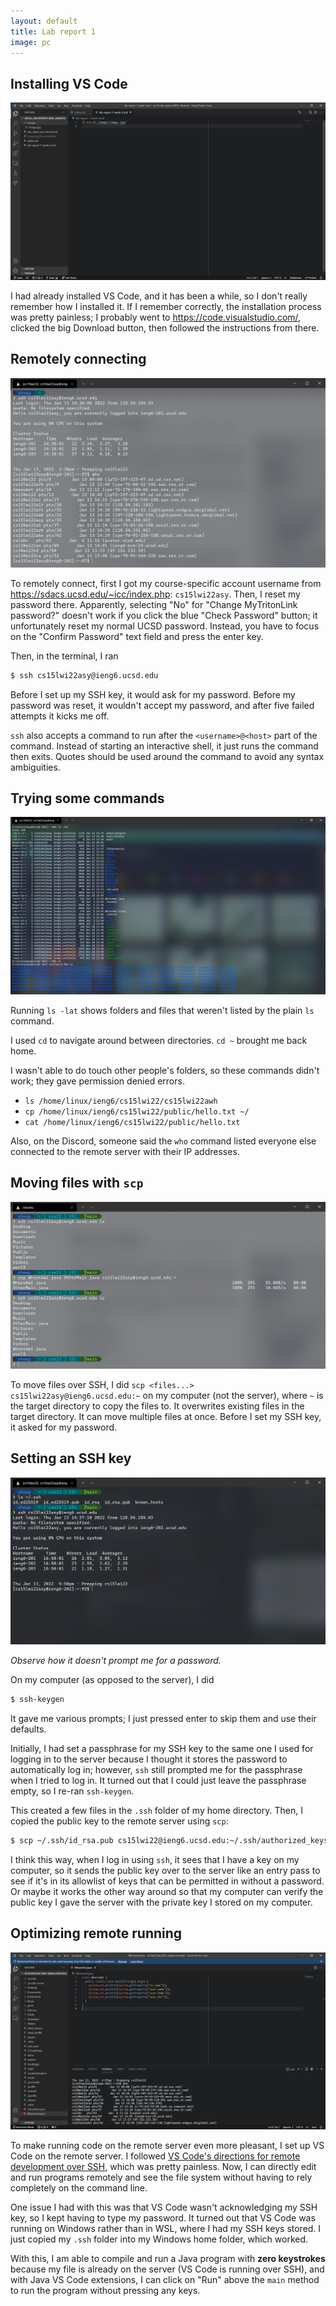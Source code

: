 ```yaml
---
layout: default
title: Lab report 1
image: pc
---
```


## Installing VS Code

![VS Code](./images/report1-vscode.png)

I had already installed VS Code, and it has been a while, so I don't really
remember how I installed it. If I remember correctly, the installation process
was pretty painless; I probably went to <https://code.visualstudio.com/>, clicked
the big Download button, then followed the instructions from there.

## Remotely connecting

![Using SSH to remotely connect in the terminal](./images/report1-ssh.png)

To remotely connect, first I got my course-specific account username from
<https://sdacs.ucsd.edu/~icc/index.php>: `cs15lwi22asy`. Then, I reset my
password there. Apparently, selecting "No" for "Change MyTritonLink password?"
doesn't work if you click the blue "Check Password" button; it unfortunately
reset my normal UCSD password. Instead, you have to focus on the "Confirm
Password" text field and press the enter key.

Then, in the terminal, I ran

```sh
$ ssh cs15lwi22asy@ieng6.ucsd.edu
```

Before I set up my SSH key, it would ask for my password. Before my password was
reset, it wouldn't accept my password, and after five failed attempts it kicks
me off.

`ssh` also accepts a command to run after the `<username>@<host>` part of the
command. Instead of starting an interactive shell, it just runs the command then
exits. Quotes should be used around the command to avoid any syntax ambiguities.

## Trying some commands

![`ls -lat`, `cd ..`, and `ls` ran over the remote command](./images/report1-commands.png)

Running `ls -lat` shows folders and files that weren't listed by the plain `ls`
command.

I used `cd` to navigate around between directories. `cd ~` brought me back home.

I wasn't able to do touch other people's folders, so these commands didn't work; they gave permission denied errors.

- `ls /home/linux/ieng6/cs15lwi22/cs15lwi22awh`
- `cp /home/linux/ieng6/cs15lwi22/public/hello.txt ~/`
- `cat /home/linux/ieng6/cs15lwi22/public/hello.txt`

Also, on the Discord, someone said the `who` command listed everyone else
connected to the remote server with their IP addresses.

## Moving files with `scp`

![Using `scp` to move two Java files](./images/report1-scp.png)

To move files over SSH, I did `scp <files...> cs15lwi22asy@ieng6.ucsd.edu:~` on
my computer (not the server), where `~` is the target directory to copy the
files to. It overwrites existing files in the target directory. It can move
multiple files at once. Before I set my SSH key, it asked for my password.

## Setting an SSH key

![The `.ssh` folder and logging in remotely without a password](./images/report1-ssh-key.png)

_Observe how it doesn't prompt me for a password._

On my computer (as opposed to the server), I did

```sh
$ ssh-keygen
```

It gave me various prompts; I just pressed enter to skip them and use their
defaults.

Initially, I had set a passphrase for my SSH key to the same one I used for
logging in to the server because I thought it stores the password to
automatically log in; however, `ssh` still prompted me for the passphrase when I tried to log in. It turned out that I could just leave the passphrase empty, so I re-ran `ssh-keygen`.

This created a few files in the `.ssh` folder of my home directory. Then, I
copied the public key to the remote server using `scp`:

```sh
$ scp ~/.ssh/id_rsa.pub cs15lwi22@ieng6.ucsd.edu:~/.ssh/authorized_keys
```

I think this way, when I log in using `ssh`, it sees that I have a key on my
computer, so it sends the public key over to the server like an entry pass to
see if it's in its allowlist of keys that can be permitted in without a
password. Or maybe it works the other way around so that my computer can verify
the public key I gave the server with the private key I stored on my computer.

## Optimizing remote running

![VS Code running on the remote server](./images/report1-remote-vscode.png)

To make running code on the remote server even more pleasant, I set up VS Code
on the remote server. I followed [VS Code's directions for remote development
over SSH](https://code.visualstudio.com/docs/remote/ssh), which was pretty
painless. Now, I can directly edit and run programs remotely and see the file
system without having to rely completely on the command line.

One issue I had with this was that VS Code wasn't acknowledging my SSH key, so I
kept having to type my password. It turned out that VS Code was running on
Windows rather than in WSL, where I had my SSH keys stored. I just copied my
`.ssh` folder into my Windows home folder, which worked.

With this,
I am able to compile and run
a Java program
with **zero keystrokes**
because
my file is already on the server
(VS Code is running over SSH),
and with Java VS Code extensions,
I can click on "Run" above the `main` method
to run the program
without pressing any keys.
